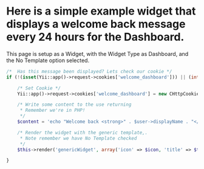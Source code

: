 # Here is a simple example widget that displays a welcome back message every 24 hours for the Dashboard.

This page is setup as a Widget, with the Widget Type as Dashboard, and the No Template option selected.

```php
/*  Has this message been displayed? Lets check our cookie */
if (!(isset(Yii::app()->request->cookies['welcome_dashboard'])) || (int)Yii::app()->request->cookies['welcome_dashboard']->value != 1) {

    /* Set Cookie */
    Yii::app()->request->cookies['welcome_dashboard'] = new CHttpCookie('welcome_dashboard', 1, array('expire' => time()+43200, 'path' => parse_url($_SERVER['REQUEST_URI'], PHP_URL_PATH)));

    /* Write some content to the use returning 
     * Remember we're in PHP! 
     */
    $content = 'echo "Welcome back <strong>" . $user->displayName . "</strong>!";';

    /* Render the widget with the generic template,. 
     * Note remember we have No Template checked 
     */
    $this->render('genericWidget', array('icon' => $icon, 'title' => $title, 'content' => $content, 'user' => $user));

}
```